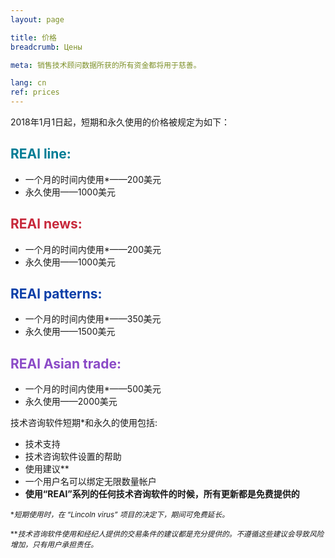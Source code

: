 ```yaml
---
layout: page

title: 价格
breadcrumb: Цены

meta: 销售技术顾问数据所获的所有资金都将用于慈善。

lang: cn
ref: prices
---
```


2018年1月1日起，短期和永久使用的价格被规定为如下：

## <span style="color:#007c95">REAl line:</span>

- 一个月的时间内使用*——200美元
- 永久使用——1000美元

## <span style="color:#c7283b">REAl news:</span>

- 一个月的时间内使用*——200美元  
- 永久使用——1000美元

## <span style="color:#0a3ea8">REAl patterns:</span>

- 一个月的时间内使用*——350美元  
- 永久使用——1500美元

## <span style="color:#8b4ac7">REAl Asian trade:</span>

- 一个月的时间内使用*——500美元  
- 永久使用——2000美元

技术咨询软件短期*和永久的使用包括:

- 技术支持
- 技术咨询软件设置的帮助
- 使用建议**
- 一个用户名可以绑定无限数量帐户
- **使用“REAl”系列的任何技术咨询软件的时候，所有更新都是免费提供的**


<small>\*_短期使用时，在 “Lincoln virus” 项目的决定下，期间可免费延长。_</small>

<small>\*\*_技术咨询软件使用和经纪人提供的交易条件的建议都是充分提供的。不遵循这些建议会导致风险增加，只有用户承担责任。_</small>
